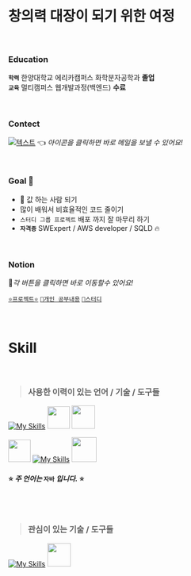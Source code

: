 # 창의력 대장이 되기 위한 여정

<br>

### Education
**`학력`** 한양대학교 에리카캠퍼스 화학분자공학과 **졸업**
<br>
**`교육`** 멀티캠퍼스 웹개발과정(백엔드) **수료**

<br>

###  Contect

[![텍스트](https://img.shields.io/badge/gmail-EA4335?style=for-the-badge&logo=gmail&logoColor=white)](https://unity3d.com/kr) 👈  *아이콘을 클릭하면 바로 메일을 보낼 수 있어요!*

<br>

### Goal 🏃
- 🍚 값 하는 사람 되기
- 많이 배워서 비효율적인 코드 줄이기
- `스터디 그룹 프로젝트` 배포 까지 잘 마무리 하기
- **`자격증`** SWExpert / AWS developer / SQLD 🔥

<br>

### Notion
🔗*각 버튼을 클릭하면 바로 이동할수 있어요!*

[`⭐프로젝트⭐`](https://www.notion.so/sieun96/cdb7440051ed479cb0cd1beb83713f7c?pvs=4#907d7ec22ae346768d3e7b1d285e3ada "`⭐프로젝트⭐`") [`📁개인 공부내용`](https://www.notion.so/sieun96/cdb7440051ed479cb0cd1beb83713f7c?pvs=4#fe664c89f87344c085344bc4dc70947a "`⭐개인 공부내용⭐`")  [`💯스터디`](https://www.notion.so/sieun96/cdb7440051ed479cb0cd1beb83713f7c?pvs=4#45b3d040ed0844e985d3703f344a435c "`💯스터디`")


<br>


# Skill
<br>

> ### 사용한 이력이 있는 언어 / 기술 / 도구들

[![My Skills](https://skillicons.dev/icons?i=java,python,mysql,js,html,css,spring,hibernate)](https://skillicons.dev) <img src="https://www.tc-web.it/wp-content/uploads/2019/12/mybatis-logo.jpg" width="45" height="45">  <img src="https://www.thymeleaf.org/images/thymeleaf.png" width="47" height="47">

<img src="https://upload.wikimedia.org/wikipedia/commons/thumb/9/96/Socket-io.svg/1024px-Socket-io.svg.png" width="45" height="45"> [![My Skills](https://skillicons.dev/icons?i=vue,bootstrap,github,git,idea,vscode,figma)](https://skillicons.dev) <img src = "https://upload.wikimedia.org/wikipedia/commons/4/45/Notion_app_logo.png" width="50" height="50">

#### ⭐ *주 언어는* **`자바`** *입니다.* ⭐

<br>
<br>

> ### 관심이 있는 기술 / 도구들

[![My Skills](https://skillicons.dev/icons?i=aws,postgres,docker,kubernetes)](https://skillicons.dev) <img src = "https://pbs.twimg.com/profile_images/1235983944463585281/AWCKLiJh_400x400.png" width="47">

<br>
<br>




